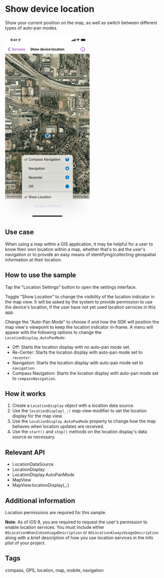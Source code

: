# Show device location

Show your current position on the map, as well as switch between different types of auto-pan modes.

![Screenshot of show device location sample](show-device-location.png)

## Use case

When using a map within a GIS application, it may be helpful for a user to know their own location within a map, whether that's to aid the user's navigation or to provide an easy means of identifying/collecting geospatial information at their location.

## How to use the sample

Tap the "Location Settings" button to open the settings interface.

Toggle "Show Location" to change the visibility of the location indicator in the map view. It will be asked by the system to provide permission to use the device's location, if the user have not yet used location services in this app.

Change the "Auto-Pan Mode" to choose if and how the SDK will position the map view's viewpoint to keep the location indicator in-frame. A menu will appear with the following options to change the `LocationDisplay.AutoPanMode`:

* Off: Starts the location display with no auto-pan mode set.
* Re-Center: Starts the location display with auto-pan mode set to `recenter`.
* Navigation: Starts the location display with auto-pan mode set to `navigation`.
* Compass Navigation: Starts the location display with auto-pan mode set to `compassNavigation`.

## How it works

1. Create a `LocationDisplay` object with a location data source.
2. Use the `locationDisplay(_:)` map view modifier to set the location display for the map view.
3. Use the `LocationDisplay.AutoPanMode` property to change how the map behaves when location updates are received.
4. Use the `start()` and `stop()` methods on the location display's data source as necessary.

## Relevant API

* LocationDataSource
* LocationDisplay
* LocationDisplay.AutoPanMode
* MapView
* MapView.locationDisplay(_:)

## Additional information

Location permissions are required for this sample.

**Note**: As of iOS 8, you are required to request the user's permission to enable location services. You must include either `NSLocationWhenInUseUsageDescription` or `NSLocationAlwaysUsageDescription` along with a brief description of how you use location services in the Info plist of your project.

## Tags

compass, GPS, location, map, mobile, navigation